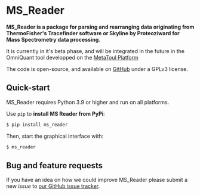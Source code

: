 # MS_Reader


**MS_Reader is a package for parsing and rearranging data originating from ThermoFisher's Tracefinder software or Skyline by Proteoziward for
Mass Spectrometry data processing**.

It is currently in it's beta phase, and will be integrated in the future in the OmniQuant tool developped on the
[MetaToul Platform](https://www6.toulouse.inrae.fr/metatoul)

The code is open-source, and available on [GitHub](github.com/llegregam/ms_reader) under a GPLv3 license.

## Quick-start

MS_Reader requires Python 3.9 or higher and run on all platforms.

Use `pip` to **install MS Reader from PyPi**:

```bash
$ pip install ms_reader
```


Then, start the graphical interface with:

```bash
$ ms_reader
```

## Bug and feature requests
If you have an idea on how we could improve MS_Reader please submit a new *issue*
to [our GitHub issue tracker](https://github.com/llegregam/MSReader/issues).

